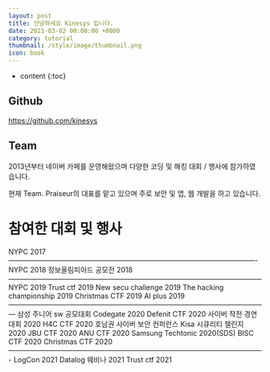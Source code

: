 ```yaml
---
layout: post
title: 안녕하세요 Kinesys 입니다.
date: 2021-03-02 00:00:00 +0800
category: tutorial
thumbnail: /style/image/thumbnail.png
icon: book
---
```



* content
{:toc}

## Github

https://github.com/kinesys

## Team

2013년부터 네이버 카페를 운영해왔으며 다양한 코딩 및 해킹 대회 / 행사에 참가하였습니다.

현재 Team. Praiseur의 대표를 맡고 있으며 주로 보안 및 앱, 웹 개발을 하고 있습니다.

# 참여한 대회 및 행사

NYPC 2017
———————————————————————————————————-
NYPC 2018
정보올림피아드 공모전 2018
————————————————————————————————————
NYPC 2019
Trust ctf 2019
New secu challenge 2019
The hacking championship 2019
Christmas CTF 2019
AI plus 2019
—————————————————————————————————————
삼성 주니어 sw 공모대회
Codegate 2020
Defenit CTF 2020
사이버 작전 경연대회 2020
H4C CTF 2020
호남권 사이버 보안 컨퍼런스
Kisa 시큐리티 챌린지 2020
JBU CTF 2020
ANU CTF 2020
Samsung Techtonic 2020(SDS)
BISC CTF 2020
Christmas CTF 2020
————————————————————————————————————-
LogCon 2021
Datalog 웨비나 2021
Trust ctf 2021



